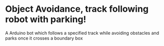 # Object Avoidance, track following robot with parking!
A Arduino bot which follows a specified track while avoiding obstacles and parks once it crosses a boundary box

